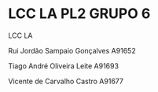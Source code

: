 # LCC LA PL2 GRUPO 6

LCC LA 

Rui Jordão Sampaio Gonçalves   A91652

Tiago André Oliveira Leite     A91693

Vicente de Carvalho Castro     A91677
